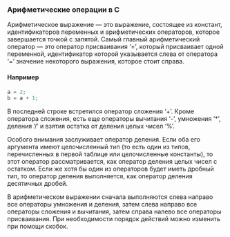 ### Арифметические операции в С ###

Арифметическое выражение — это выражение, состоящее из констант, идентификаторов переменных и арифметических операторов, которое завершается 
точкой с запятой. Самый главный арифметический оператор — это оператор присваивания ‘=’, который присваивает одной переменной, идентификатор 
которой указывается слева от оператора ‘=’ значение некоторого выражения, которое стоит справа.

#### Например ####
```c
a = 2;
b = a + 1;
```
В последней строке встретился оператор сложения ‘+’. Кроме оператора сложения, есть еще операторы вычитания ‘-’, умножения ‘*’, деления ‘/’ и 
взятия остатка от деления целых чисел ‘%’.

Особого внимания заслуживает оператор деления. Если оба его аргумента имеют целочисленный тип (то есть один из типов, перечисленных в первой 
таблице или целочисленные константы), то этот оператор рассматривается, как оператор деления целых чисел с остатком. Если же хотя бы один из 
операторов будет иметь дробный тип, то оператор деления выполняется, как оператор деления десятичных дробей.

В арифметическом выражении сначала выполняются слева направо все операторы умножения и деления, затем слева направо все операторы сложения и 
вычитания, затем справа налево все операторы присваивания. При необходимости порядок действий можно изменить при помощи скобок.
